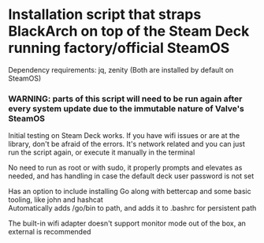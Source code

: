 # Installation script that straps BlackArch on top of the Steam Deck running factory/official SteamOS

Dependency requirements: jq, zenity (Both are installed by default on SteamOS)

### WARNING: parts of this script will need to be run again after every system update due to the immutable nature of Valve's SteamOS

Initial testing on Steam Deck works. If you have wifi issues or are at the library, don't be afraid of the errors. It's network related and you can just run the script again, or execute it manually in the terminal

No need to run as root or with sudo, it properly prompts and elevates as needed, and has handling in case the default deck user password is not set

Has an option to include installing Go along with bettercap and some basic tooling, like john and hashcat  
Automatically adds /go/bin to path, and adds it to .bashrc for persistent path

The built-in wifi adapter doesn't support monitor mode out of the box, an external is recommended 

